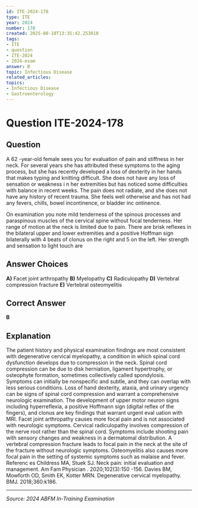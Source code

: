 ```yaml
---
id: ITE-2024-178
type: ITE
year: 2024
number: 178
created: 2025-08-10T13:35:42.253010
tags:
- ITE
- question
- ITE-2024
- 2024-exam
answer: B
topic: Infectious Disease
related_articles:
topics:
- Infectious Disease
- Gastroenterology
---
```


# Question ITE-2024-178

## Question
A 62 -year-old female sees you for evaluation of pain and stiffness in her neck. For several years she 
has attributed these symptoms to the aging process, but she has recently developed a loss of dexterity 
in her hands that makes typing and knitting difficult. She does not have any loss of sensation or 
weakness i n her extremities but has noticed some difficulties with balance in recent weeks. The pain 
does not radiate, and she does not have any history of recent trauma. She feels well otherwise and has 
not had any fevers, chills, bowel incontinence, or bladder inc ontinence. 
 
On examination you note mild tenderness of the spinous processes and paraspinous muscles of the 
cervical spine without focal tenderness. Her range of motion at the neck is limited due to pain. There 
are brisk reflexes in the bilateral upper and  lower extremities and a positive Hoffman sign bilaterally 
with 4 beats of clonus on the right and 5 on the left. Her strength and sensation to light touch are 


## Answer Choices
**A)** Facet joint arthropathy
**B)** Myelopathy
**C)** Radiculopathy
**D)** Vertebral compression fracture
**E)** Vertebral osteomyelitis

## Correct Answer
**B**

## Explanation
The patient history and physical examination findings are most consistent with degenerative cervical myelopathy, a condition in which spinal cord dysfunction develops due to compression in the neck. Spinal cord compression can be due to disk herniation, ligament hypertrophy, or osteophyte formation, sometimes collectively called spondylosis. Symptoms can initially be nonspecific and subtle, and they can overlap with less serious conditions. Loss of hand dexterity, ataxia, and urinary urgency can be signs of spinal cord compression and warrant a comprehensive neurologic examination. The development of upper motor neuron signs including hyperreflexia, a positive Hoffmann sign (digital reflex of the fingers), and clonus are key findings that warrant urgent eval uation with MRI. Facet joint arthropathy causes more focal pain and is not associated with neurologic symptoms. Cervical radiculopathy involves compression of the nerve root rather than the spinal cord. Symptoms include shooting pain with sensory changes and weakness in a dermatomal distribution. A vertebral compression fracture leads to focal pain in the neck at the site of the fracture without neurologic symptoms. Osteomyelitis also causes more focal pain in the setting of systemic symptoms such as malaise and fever. Referenc es Childress MA, Stuek SJ. Neck pain: initial evaluation and management. Am Fam Physician . 2020;102(3):150 -156. Davies BM, Mowforth OD, Smith EK, Kotter MRN. Degenerative cervical myelopathy. BMJ. 2018;360:k186.

---
*Source: 2024 ABFM In-Training Examination*